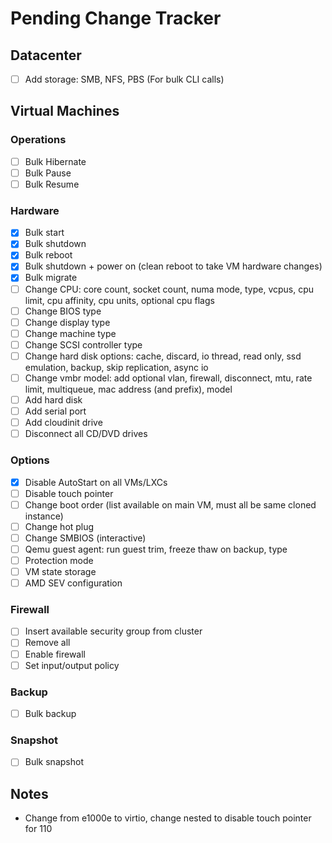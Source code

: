 # Pending Change Tracker
## Datacenter
- [ ] Add storage: SMB, NFS, PBS (For bulk CLI calls)

## Virtual Machines
### Operations
- [ ] Bulk Hibernate
- [ ] Bulk Pause
- [ ] Bulk Resume

### Hardware
- [x] Bulk start
- [x] Bulk shutdown
- [x] Bulk reboot
- [x] Bulk shutdown + power on (clean reboot to take VM hardware changes)
- [x] Bulk migrate
- [ ] Change CPU: core count, socket count, numa mode, type, vcpus, cpu limit, cpu affinity, cpu units, optional cpu flags
- [ ] Change BIOS type
- [ ] Change display type
- [ ] Change machine type
- [ ] Change SCSI controller type
- [ ] Change hard disk options: cache, discard, io thread, read only, ssd emulation, backup, skip replication, async io
- [ ] Change vmbr model: add optional vlan, firewall, disconnect, mtu, rate limit, multiqueue, mac address (and prefix), model
- [ ] Add hard disk
- [ ] Add serial port
- [ ] Add cloudinit drive
- [ ] Disconnect all CD/DVD drives

### Options
- [x] Disable AutoStart on all VMs/LXCs
- [ ] Disable touch pointer
- [ ] Change boot order (list available on main VM, must all be same cloned instance)
- [ ] Change hot plug
- [ ] Change SMBIOS (interactive)
- [ ] Qemu guest agent: run guest trim, freeze thaw on backup, type
- [ ] Protection mode
- [ ] VM state storage
- [ ] AMD SEV configuration

### Firewall
- [ ] Insert available security group from cluster
- [ ] Remove all
- [ ] Enable firewall
- [ ] Set input/output policy

### Backup
- [ ] Bulk backup

### Snapshot
- [ ] Bulk snapshot



## Notes
- Change from e1000e to virtio, change nested to disable touch pointer for 110